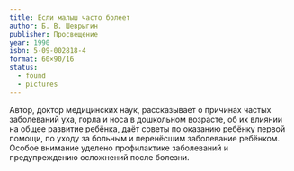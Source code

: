 ```yaml
---
title: Если малыш часто болеет
author: Б. В. Шеврыгин
publisher: Просвещение
year: 1990
isbn: 5-09-002818-4
format: 60×90/16
status:
  - found
  - pictures
---
```


Автор, доктор медицинских наук, рассказывает о причинах частых заболеваний уха, горла и носа в дошкольном возрасте, об их влиянии на общее развитие ребёнка, даёт советы по оказанию ребёнку первой помощи, по уходу за больным и перенёсшим заболевание ребёнком. Особое внимание уделено профилактике заболеваний и предупреждению осложнений после болезни.
